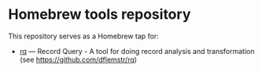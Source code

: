 # Homebrew tools repository

This repository serves as a Homebrew tap for:

  * [rq](rq.rb) — Record Query - A tool for doing record analysis and transformation (see <https://github.com/dflemstr/rq>)

